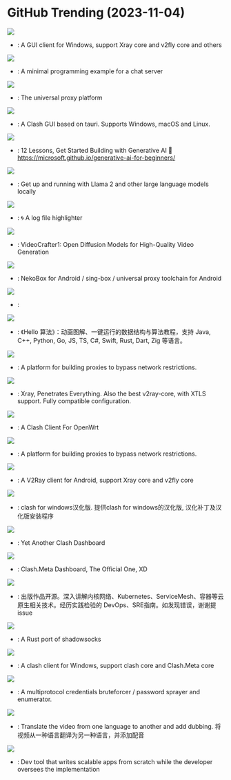 # GitHub Trending (2023-11-04)

![](https://img.shields.io/badge/C%23-New%20699-green?style=flat-square&logo=appveyor)
- [](https://github.comundefined): A GUI client for Windows, support Xray core and v2fly core and others

![](https://img.shields.io/badge/C-New%20624-green?style=flat-square&logo=appveyor)
- [](https://github.comundefined): A minimal programming example for a chat server

![](https://img.shields.io/badge/Go-New%20688-green?style=flat-square&logo=appveyor)
- [](https://github.comundefined): The universal proxy platform

![](https://img.shields.io/badge/TypeScript-New%20990-green?style=flat-square&logo=appveyor)
- [](https://github.comundefined): A Clash GUI based on tauri. Supports Windows, macOS and Linux.

![](https://img.shields.io/badge/Jupyter%20Notebook-New%20715-green?style=flat-square&logo=appveyor)
- [](https://github.comundefined): 12 Lessons, Get Started Building with Generative AI 🔗 https://microsoft.github.io/generative-ai-for-beginners/

![](https://img.shields.io/badge/Go-New%20707-green?style=flat-square&logo=appveyor)
- [](https://github.comundefined): Get up and running with Llama 2 and other large language models locally

![](https://img.shields.io/badge/Rust-New%20328-green?style=flat-square&logo=appveyor)
- [](https://github.comundefined): 🌀 A log file highlighter

![](https://img.shields.io/badge/Python-New%2029-green?style=flat-square&logo=appveyor)
- [](https://github.comundefined): VideoCrafter1: Open Diffusion Models for High-Quality Video Generation

![](https://img.shields.io/badge/Kotlin-New%20190-green?style=flat-square&logo=appveyor)
- [](https://github.comundefined): NekoBox for Android / sing-box / universal proxy toolchain for Android

![](https://img.shields.io/badge/Kotlin-New%20234-green?style=flat-square&logo=appveyor)
- [](https://github.comundefined): 

![](https://img.shields.io/badge/Java-New%20245-green?style=flat-square&logo=appveyor)
- [](https://github.comundefined): 《Hello 算法》：动画图解、一键运行的数据结构与算法教程，支持 Java, C++, Python, Go, JS, TS, C#, Swift, Rust, Dart, Zig 等语言。

![](https://img.shields.io/badge/Go-New%20328-green?style=flat-square&logo=appveyor)
- [](https://github.comundefined): A platform for building proxies to bypass network restrictions.

![](https://img.shields.io/badge/Go-New%20256-green?style=flat-square&logo=appveyor)
- [](https://github.comundefined): Xray, Penetrates Everything. Also the best v2ray-core, with XTLS support. Fully compatible configuration.

![](https://img.shields.io/badge/JavaScript-New%20127-green?style=flat-square&logo=appveyor)
- [](https://github.comundefined): A Clash Client For OpenWrt

![](https://img.shields.io/badge/Go-New%20166-green?style=flat-square&logo=appveyor)
- [](https://github.comundefined): A platform for building proxies to bypass network restrictions.

![](https://img.shields.io/badge/Kotlin-New%20244-green?style=flat-square&logo=appveyor)
- [](https://github.comundefined): A V2Ray client for Android, support Xray core and v2fly core

![](https://img.shields.io/badge/JavaScript-New%20303-green?style=flat-square&logo=appveyor)
- [](https://github.comundefined): clash for windows汉化版. 提供clash for windows的汉化版, 汉化补丁及汉化版安装程序

![](https://img.shields.io/badge/TypeScript-New%2031-green?style=flat-square&logo=appveyor)
- [](https://github.comundefined): Yet Another Clash Dashboard

![](https://img.shields.io/badge/TypeScript-New%2021-green?style=flat-square&logo=appveyor)
- [](https://github.comundefined): Clash.Meta Dashboard, The Official One, XD

![](https://img.shields.io/badge/JavaScript-New%20239-green?style=flat-square&logo=appveyor)
- [](https://github.comundefined): 出版作品开源。深入讲解内核网络、Kubernetes、ServiceMesh、容器等云原生相关技术。经历实践检验的 DevOps、SRE指南。如发现错误，谢谢提issue

![](https://img.shields.io/badge/Rust-New%2049-green?style=flat-square&logo=appveyor)
- [](https://github.comundefined): A Rust port of shadowsocks

![](https://img.shields.io/badge/C%23-New%20222-green?style=flat-square&logo=appveyor)
- [](https://github.comundefined): A clash client for Windows, support clash core and Clash.Meta core

![](https://img.shields.io/badge/Rust-New%20128-green?style=flat-square&logo=appveyor)
- [](https://github.comundefined): A multiprotocol credentials bruteforcer / password sprayer and enumerator.

![](https://img.shields.io/badge/Python-New%2079-green?style=flat-square&logo=appveyor)
- [](https://github.comundefined): Translate the video from one language to another and add dubbing. 将视频从一种语言翻译为另一种语言，并添加配音

![](https://img.shields.io/badge/Python-New%20209-green?style=flat-square&logo=appveyor)
- [](https://github.comundefined): Dev tool that writes scalable apps from scratch while the developer oversees the implementation

